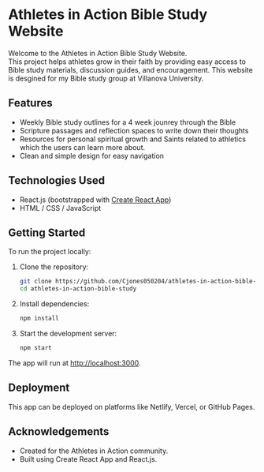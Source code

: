 # Athletes in Action Bible Study Website

Welcome to the Athletes in Action Bible Study Website.  
This project helps athletes grow in their faith by providing easy access to Bible study materials, discussion guides, and encouragement. This website is desgined for my Bible study group at Villanova University.

## Features
- Weekly Bible study outlines for a 4 week jounrey through the Bible
- Scripture passages and reflection spaces to write down their thoughts
- Resources for personal spiritual growth and Saints related to athletics which the users can learn more about.
- Clean and simple design for easy navigation

## Technologies Used
- React.js (bootstrapped with [Create React App](https://github.com/facebook/create-react-app))
- HTML / CSS / JavaScript

## Getting Started

To run the project locally:

1. Clone the repository:
   ```bash
   git clone https://github.com/Cjones050204/athletes-in-action-bible-study.git
   cd athletes-in-action-bible-study

2. Install dependencies:
   ```bash
   npm install
   ```

3. Start the development server:
   ```bash
   npm start
   ```

The app will run at [http://localhost:3000](http://localhost:3000).

## Deployment
This app can be deployed on platforms like Netlify, Vercel, or GitHub Pages.

## Acknowledgements
- Created for the Athletes in Action community.
- Built using Create React App and React.js.
